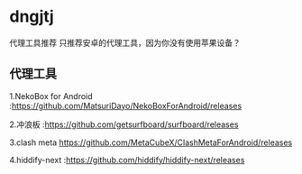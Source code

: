 # dngjtj
代理工具推荐   只推荐安卓的代理工具，因为你没有使用苹果设备？
## 代理工具
1.NekoBox for Android
:https://github.com/MatsuriDayo/NekoBoxForAndroid/releases

2.冲浪板
:https://github.com/getsurfboard/surfboard/releases

3.clash meta 
https://github.com/MetaCubeX/ClashMetaForAndroid/releases

4.hiddify-next 
:https://github.com/hiddify/hiddify-next/releases




